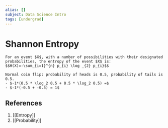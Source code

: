 ```yaml
---
alias: []
subject: Data Science Intro
tags: [undergrad]
---
```

# Shannon Entropy

```ad-math
For an event $X$, with a number of possibilities with their designated probabilities, the entropy of the event $X$ is:
$$H(X)=-\sum_{i=1}^{n} p_{i} \log _{2} p_{i}$$
```

```ad-example
Normal coin flip: probability of heads is 0.5, probability of tails is 0.5.
- $-1*(0.5 * \log_2 0.5 + 0.5 * \log_2 0.5) =$
- $-1*(-0.5 + -0.5) = 1$
```

## References
1. [[Entropy]]
2. [[Probability]]